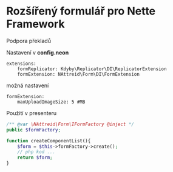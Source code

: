 # Rozšířený formulář pro Nette Framework
Podpora překladů

Nastavení v **config.neon**
```neon
extensions:
    formReplicator: Kdyby\Replicator\DI\ReplicatorExtension
    formExtension: NAttreid\Form\DI\FormExtension
```

možná nastavení
```neon
formExtension:
    maxUploadImageSize: 5 #MB
```

Použití v presenteru
```php
/** @var \NAttreid\Form\IFormFactory @inject */
public $formFactory;

function createComponentList(){
    $form = $this->formFactory->create();
    // php kod ...
    return $form;
}
```